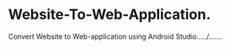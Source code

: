 # Website-To-Web-Application.

Convert Website to Web-application using Android Studio...../.......
